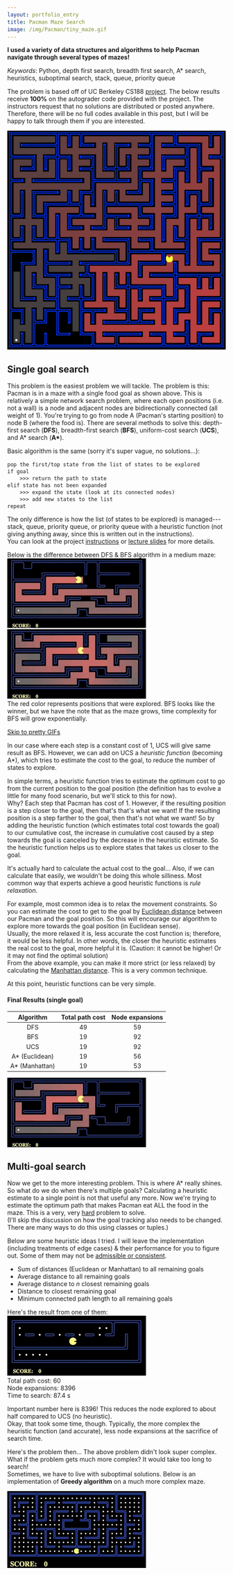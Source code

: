 ```yaml
---
layout: portfolio_entry
title: Pacman Maze Search
image: /img/Pacman/tiny_maze.gif
---
```


**I used a variety of data structures and algorithms to help Pacman navigate through several types of mazes!**

*Keywords*: Python, depth first search, breadth first search, A* search, heuristics, suboptimal search, stack, queue, priority queue

The problem is based off of UC Berkeley CS188 [project](http://ai.berkeley.edu/search.html).  The below results receive **100%** on the autograder code provided with the project.  The instructors request that no solutions are distributed or posted anywhere.  Therefore, there will be no full codes available in this post, but I will be happy to talk through them if you are interested.

![](/img/Pacman/maze.png)
## Single goal search
This problem is the easiest problem we will tackle.  The problem is this: Pacman is in a maze with a single food goal as shown above.  This is relatively a simple network search problem, where each open positions (i.e. not a wall) is a node and adjacent nodes are bidirectionally connected (all weight of 1).  You're trying to go from node A (Pacman's starting position) to node B (where the food is).
There are several methods to solve this: depth-first search (**DFS**), breadth-first search (**BFS**), uniform-cost search (**UCS**), and A* search (<b>A&ast;</b>).

Basic algorithm is the same (sorry it's super vague, no solutions...):
```
pop the first/top state from the list of states to be explored
if goal
    >>> return the path to state
elif state has not been expanded
    >>> expand the state (look at its connected nodes)
    >>> add new states to the list
repeat
```  
The only difference is how the list (of states to be explored) is managed---stack, queue, priority queue, or priority queue with a heuristic function (not giving anything away, since this is written out in the instructions).  
You can look at the project [instructions](http://ai.berkeley.edu/search.html) or [lecture slides](http://ai.berkeley.edu/lecture_slides.html) for more details.

Below is the difference between DFS & BFS algorithm in a medium maze:  
![DFS](/img/Pacman/medium_maze_dfs.gif "DFS finds a solution fast, but it's often not optimal")
![BFS](/img/Pacman/medium_maze_bfs.gif "BFS will always find an optimal solution, but searches a lot")  
The red color represents positions that were explored.  BFS looks like the winner, but we have the note that as the maze grows, time complexity for BFS will grow exponentially.

[Skip to pretty GIFs](#final-results-single-goal)

In our case where each step is a constant cost of 1, UCS will give same result as BFS.  However, we can add on UCS a *heuristic function* (becoming A*), which tries to estimate the cost to the goal, to reduce the number of states to explore.

In simple terms, a heuristic function tries to estimate the optimum cost to go from the current position to the goal position (the definition has to evolve a little for many food scenario, but we'll stick to this for now).  
Why?  Each step that Pacman has cost of 1.  However, if the resulting position is a step closer to the goal, then that's that's what we want!  If the resulting position is a step farther to the goal, then that's not what we want!  So by adding the heuristic function (which estimates total cost towards the goal) to our cumulative cost, the increase in cumulative cost caused by a step towards the goal is canceled by the decrease in the heuristic estimate.  So the heuristic function helps us to explore states that takes us closer to the goal.

It's actually hard to calculate the actual cost to the goal... Also, if we can calculate that easily, we wouldn't be doing this whole silliness.  Most common way that experts achieve a good heuristic functions is *rule relaxation*.

For example, most common idea is to relax the movement constraints.  So you can estimate the cost to get to the goal by [Euclidean distance](https://en.wikipedia.org/wiki/Euclidean_distance 'Hypotenuse!') between our Pacman and the goal position.  So this will encourage our algorithm to explore more towards the goal position (in Euclidean sense).  
Usually, the more relaxed it is, less accurate the cost function is; therefore, it would be less helpful.  In other words, the closer the heuristic estimates the real cost to the goal, more helpful it is.  (Caution: it cannot be higher! Or it may not find the optimal solution)  
From  the above example, you can make it more strict (or less relaxed) by calculating the [Manhattan distance](https://en.wiktionary.org/wiki/Manhattan_distance).  This is a very common technique.

At this point, heuristic functions can be very simple.  

#### Final Results (single goal)

| Algorithm | Total path cost | Node expansions |
| :---: | :---: | :---: |
| DFS | 49 | 59 |
| BFS | 19 | 92 |
| UCS | 19 | 92 |
| A* (Euclidean) | 19 | 56 |
| A* (Manhattan) | 19 | 53 |

![AStar](/img/Pacman/medium_maze_astar.gif "AStar searches less AND finds an optimal solution")  

## Multi-goal search
Now we get to the more interesting problem.  This is where A* really shines.  So what do we do when there's multiple goals?  Calculating a heuristic estimate to a single point is not that useful any more.  Now we're trying to estimate the optimum path that makes Pacman eat ALL the food in the maze.  This is a very, very [hard](https://en.wikipedia.org/wiki/Travelling_salesman_problem 'NP-hard') problem to solve.  
(I'll skip the discussion on how the goal tracking also needs to be changed.  There are many ways to do this using classes or tuples.)

Below are some heuristic ideas I tried.  I will leave the implementation (including treatments of edge cases) & their performance for you to figure out.  Some of them may not be [admissible or consistent](http://ai.berkeley.edu/search.html#Q6).
- Sum of distances (Euclidean or Manhattan) to all remaining goals
- Average distance to all remaining goals
- Average distance to *n* closest remaining goals
- Distance to closest remaining goal
- Minimum connected path length to all remaining goals

Here's the result from one of them:  
![Tricky Search](/img/Pacman/tricky_search_astar.gif "Nom nom nom.")  
Total path cost: 60  
Node expansions: 8396  
Time to search: 87.4 s

Important number here is 8396! This reduces the node explored to about half compared to UCS (no heuristic).  
Okay, that took some time, though.  Typically, the more complex the heuristic function (and accurate), less node expansions at the sacrifice of search time.

Here's the problem then... The above problem didn't look super complex.  What if the problem gets much more complex?  It would take too long to search!  
Sometimes, we have to live with suboptimal solutions.  Below is an implementation of **Greedy algorithm** on a much more complex maze.

![Greedy search](/img/Pacman/big_search_greedy.gif "She's 10x faster here. Look at her go!")
